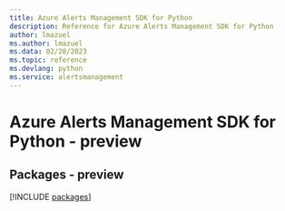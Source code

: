 ```yaml
---
title: Azure Alerts Management SDK for Python
description: Reference for Azure Alerts Management SDK for Python
author: lmazuel
ms.author: lmazuel
ms.data: 02/28/2023
ms.topic: reference
ms.devlang: python
ms.service: alertsmanagement
---
```

# Azure Alerts Management SDK for Python - preview
## Packages - preview
[!INCLUDE [packages](alerts-management-index.md)]